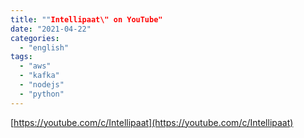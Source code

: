 ```yaml
---
title: ""Intellipaat\" on YouTube"
date: "2021-04-22"
categories: 
  - "english"
tags: 
  - "aws"
  - "kafka"
  - "nodejs"
  - "python"
---
```


[https://youtube.com/c/Intellipaat](https://youtube.com/c/Intellipaat)
